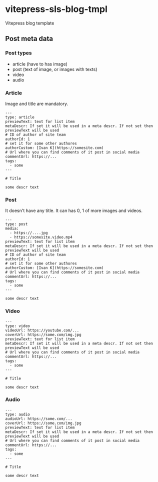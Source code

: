 # vitepress-sls-blog-tmpl
Vitepress blog template

## Post meta data

### Post types

- article (have to has image)
- post (text of image, or images with texts)
- video
- audio

### Article

Image and title are mandatory.


```
---
type: article
previewText: text for list item
metaDescr: If set it will be used in a meta descr. If not set then previewText will be used
# ID of author of site team
authorId: 1
# set it for some other authores
authorCustom: [Ivan K](https://somesite.com)
# Url where you can find comments of it post in social media
commentUrl: https://...
tags:
  - some
---

# Title

some descr text
```

### Post

It doesn't have any title. It can has 0, 1 of more images and videos.


```
---
type: post 
media: 
  - https://....jpg
  - https://somesite.video.mp4
previewText: text for list item
metaDescr: If set it will be used in a meta descr. If not set then previewText will be used
# ID of author of site team
authorId: 1
# set it for some other authores
authorCustom: [Ivan K](https://somesite.com)
# Url where you can find comments of it post in social media
commentUrl: https://...
tags:
  - some
---

some descr text
```

### Video

```
---
type: video
videoUrl: https://youtube.com/...
coverUrl: https://some.com/img.jpg
previewText: text for list item
metaDescr: If set it will be used in a meta descr. If not set then previewText will be used
# Url where you can find comments of it post in social media
commentUrl: https://...
tags:
  - some
---

# Title

some descr text
```

### Audio

```
---
type: audio
audioUrl: https://some.com/...
coverUrl: https://some.com/img.jpg
previewText: text for list item
metaDescr: If set it will be used in a meta descr. If not set then previewText will be used
# Url where you can find comments of it post in social media
commentUrl: https://...
tags:
  - some
---

# Title

some descr text
```
